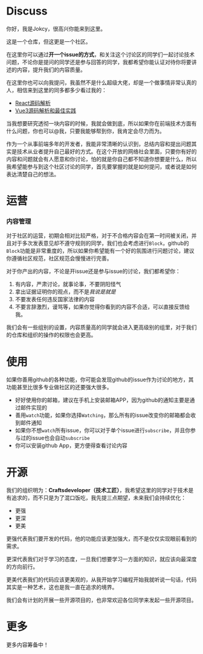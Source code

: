 # Discuss

你好，我是Jokcy，很高兴你能来到这里。

这是一个仓库，但这更是一个社区。

在这里你可以通过**开一个issue的方式**，和关注这个讨论区的同学们一起讨论技术问题，不论你是提问的同学还是参与回答的同学，我都希望你能认证对待你将要讲述的内容，提升我们的内容质量。

在这里你也可以向我提问，我虽然不是什么超级大佬，却是一个做事情非常认真的人，相信来到这里的同多都多少看过我的：

- [React源码解析](https://react.jokcy.me)
- [Vue3源码解析和最佳实践](https://vue3.w2deep.com)

当我想要研究透彻一块内容的时候，我就会做到底，所以如果你在前端技术方面有什么问题，你也可以@我，只要我能够帮到你，我肯定会尽力而为。

作为一个从事前端多年的开发者，我能非常清晰的认识到，总结内容和提出问题其实是技术从业者提升自己最好的方式。在这个开放的网络社会里面，只要你有好的内容和问题就会有人愿意和你讨论，怕的就是你自己都不知道你想要是什么，所以我希望能参与到这个社区讨论的同学，首先要掌握的就是如何提问，或者说是如何表达清楚自己的想法。

# 运营

### 内容管理

对于社区的运营，初期会相对比较严格，对于不合格内容会在第一时间被关闭，并且对于多次发表意见却不遵守规则的同学，我们也会考虑进行`Block`，github的`Block`功能是非常重度的，所以如果你希望能有一个好的氛围进行问题讨论，建议你遵循社区规范，社区规范会慢慢进行完善。

对于你产出的内容，不论是开issue还是参与issue的讨论，我们都希望你：

1. 有内容，严肃讨论，就事论事，不要阴阳怪气
2. 拿出证据证明你的观点，而不是*我说是就是*
3. 不要发表任何违反国家法律的内容
4. 不要言辞激烈，谩骂等，如果你觉得你看到的内容不合适，可以直接反馈给我。

我们会有一些组别的设置，内容质量高的同学就会进入更高级别的组里，对于我们的仓库和组织的操作的权限也会更高。

# 使用

如果你善用github的各种功能，你可能会发现github的issue作为讨论的地方，其功能甚至比很多专业做社区的还要强大很多。

- 好好使用你的邮箱，建议在手机上安装邮箱APP，因为github的通知主要是通过邮件实现的
- 善用`watch`功能，如果你选择`Watching`，那么所有的issue改变你的邮箱都会收到邮件通知
- 如果你不想`watch`所有issue，你可以对于单个issue进行`subscribe`，并且你参与过的issue也会自动`subscribe`
- 你可以安装github App，更方便得查看讨论内容

# 开源

我们的组织明为：**Craftsdeveloper（技术工匠）**，我希望这里的同学对于技术是有追求的，而不只是为了混口饭吃，我先提三点期望，未来我们会持续优化：

- 更强
- 更深
- 更美

更强代表我们要开发的代码，他的功能应该更加强大，而不是仅仅实现眼前看到的需求。

更深代表我们对于学习的态度，一旦我们想要学习一方面的知识，就应该向最深度的方向前行。

更美代表我们的代码应该更美观的，从我开始学习编程开始我就听说一句话，代码其实是一种艺术，这也是我一直在追求的境界。

我们会有计划的开展一些开源项目的，也非常欢迎各位同学来发起一些开源项目。

# 更多

更多内容筹备中！
